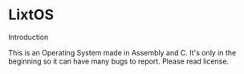 # LixtOS
Introduction

This is an Operating System made in Assembly and C. It's only in the beginning so it can have many bugs to report. Please read license.
